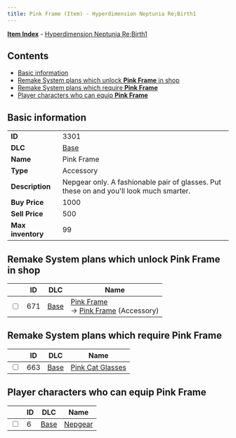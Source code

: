 ```yaml
---
title: Pink Frame (Item) - Hyperdimension Neptunia Re;Birth1
---
```


[**Item Index**](/neptunia/rb1/item/index.html) - [Hyperdimension Neptunia Re;Birth1](/neptunia/rb1)

## Contents

- [Basic information](#basic-information)
- [Remake System plans which unlock **Pink Frame** in shop](#remake-system-plans-which-unlock-pink-frame-in-shop)
- [Remake System plans which require **Pink Frame**](#remake-system-plans-which-require-pink-frame)
- [Player characters who can equip **Pink Frame**](#player-characters-who-can-equip-pink-frame)
## Basic information

|   |   |
| -- | -- |
| **ID** | 3301 |
| **DLC** | [Base](/neptunia/rb1/dlc/1-base.html) |
| **Name** | Pink Frame |
| **Type** | Accessory |
| **Description** | Nepgear only. A fashionable pair of glasses. Put these on and you'll look much smarter. |
| **Buy Price** | 1000 |
| **Sell Price** | 500 |
| **Max inventory** | 99 |


## Remake System plans which unlock **Pink Frame** in shop

|    | ID | DLC | Name |
| -- | -- | --- | ---- |
| <input type="checkbox" id="rb1-remake-1-671" class="trackbox" /> | 671 | [Base](/neptunia/rb1/dlc/1-base.html) | [Pink Frame](/neptunia/rb1/remake/1-671-pink-frame.html)<br /> → [Pink Frame](/neptunia/rb1/item/1-3301-pink-frame.html) (Accessory) |


## Remake System plans which require **Pink Frame**

|    | ID | DLC | Name |
| -- | -- | --- | ---- |
| <input type="checkbox" id="rb1-quest-1-663" class="trackbox" /> | 663 | [Base](/neptunia/rb1/dlc/1-base.html) | [Pink Cat Glasses](/neptunia/rb1/quest/1-663-pink-cat-glasses.html) |


## Player characters who can equip **Pink Frame**

|    | ID | DLC | Name |
| -- | -- | --- | ---- |
| <input type="checkbox" id="rb1-player-1-6" class="trackbox" /> | 6 | [Base](/neptunia/rb1/dlc/1-base.html) | [Nepgear](/neptunia/rb1/player/1-6-nepgear.html) |
